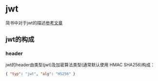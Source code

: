 # jwt

简书中对于jwt的描述[参考文章](https://www.jianshu.com/p/576dbf44b2ae)

## jwt的构成

### header

jwt的header由类型(jwt)及加密算法类型(通常默认使用 HMAC SHA256)构成：

```json
{ "typ": "jwt", "alg": "HS256" }
```
